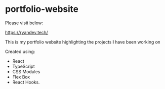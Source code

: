 # portfolio-website

Please visit below:

https://ryandev.tech/

This is my portfolio website highlighting the projects I have been working on

Created using:

- React
- TypeScript
- CSS Modules
- Flex Box
- React Hooks.
